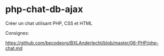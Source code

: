 # php-chat-db-ajax

Créer un chat utilisant PHP, CSS et HTML

Consignes:

https://github.com/becodeorg/BXLAnderlecht/blob/master/06-PHP/php-chat.md
